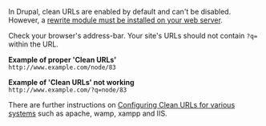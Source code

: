 In Drupal, clean URLs are enabled by default and can't be disabled. However, a [rewrite module must be installed on your web server](#dedicated).

Check your browser's address-bar. Your site's URLs should not contain `?q=` within the URL.

**Example of proper 'Clean URLs'**  
`http://www.example.com/node/83`

**Example of 'Clean URLs' not working**  
`http://www.example.com/?q=node/83`

There are further instructions on [Configuring Clean URLs for various systems](/node/717772) such as apache, wamp, xampp and IIS.